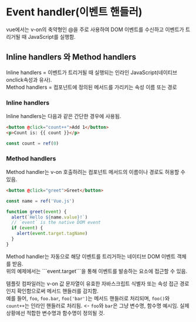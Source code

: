 # Event handler(이벤트 핸들러)

vue에서는 v-on의 축약형인 @을 주로 사용하여 DOM 이벤트를 수신하고 이벤트가 트리거될 때 JavaScript를 실행함.

## Inline handlers 와 Method handlers
<p>
Inline handlers = 이벤트가 트리거될 때 실행되는 인라인 JavaScript(네이티브 onclick속성과 유사).<br>
Method handlers = 컴포넌트에 정의된 메서드를 가리키는 속성 이름 또는 경로
</p>

### Inline handlers
Inline handlers는 다음과 같은 간단한 경우에 사용됨.

```html
<button @click="count++">Add 1</button>
<p>Count is: {{ count }}</p>
```
```js
const count = ref(0)
```

### Method handlers
Method handler는 v-on 호출하려는 컴포넌트 메서드의 이름이나 경로도 허용할 수 있음.
```html
<button @click="greet">Greet</button>
```
```js
const name = ref('Vue.js')

function greet(event) {
  alert(`Hello ${name.value}!`)
  // `event` is the native DOM event
  if (event) {
    alert(event.target.tagName)
  }
}
```
<p>
Method handler는 자동으로 해당 이벤트를 트리거하는 네이티브 DOM 이벤트 객체를 받음.<br>
위의 예제에서는 ```event.target```을 통해 이벤트를 발송하는 요소에 접근할 수 있음.
</p>

템플릿 컴파일러는 v-on 값 문자열이 유효한 자바스크립트 식별자 또는 속성 접근 경로인지 확인함으로써 메서드 핸들러를 감지함.<br>
예를 들어, `foo`, `foo.bar`, `foo['bar']`는 메서드 핸들러로 처리되며, `foo()`와 `count++`는 인라인 핸들러로 처리됨. <- `foo`와 `bar`은 그냥 변수명, 함수명 예시임. 실제 상황에선 적합한 변수명과 함수명이 정의될 것.

